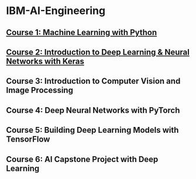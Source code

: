 # IBM-AI-Engineering
## [Course 1: Machine Learning with Python](https://github.com/chongna95/IBM-Data-Science/tree/main/Course%209:%20Machine%20Learning%20with%20Python)
## [Course 2: Introduction to Deep Learning & Neural Networks with Keras](https://github.com/chongna95/IBM-AI-Engineering/tree/main/Course%202:%20Introduction%20to%20Deep%20Learning%20&%20Neural%20Networks%20with%20Keras)
## Course 3: Introduction to Computer Vision and Image Processing
## Course 4: Deep Neural Networks with PyTorch
## Course 5: Building Deep Learning Models with TensorFlow
## Course 6: AI Capstone Project with Deep Learning
